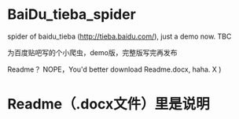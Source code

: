 # BaiDu_tieba_spider
spider of baidu_tieba (http://tieba.baidu.com/), just a demo now. TBC

为百度贴吧写的个小爬虫，demo版，完整版写完再发布

Readme？
NOPE，You'd better download Readme.docx, haha.  X )
# Readme（.docx文件）里是说明
